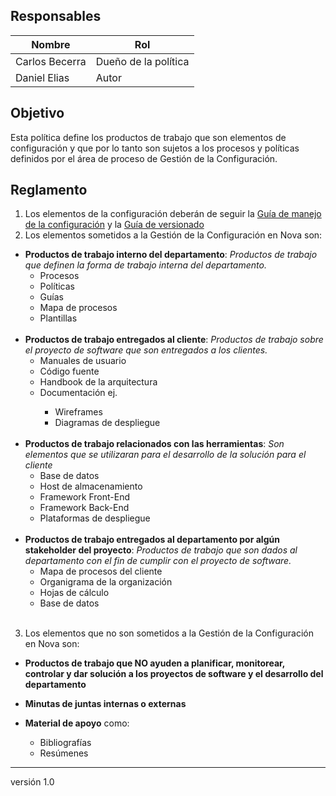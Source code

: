 ## Responsables
| Nombre    | Rol               | 
| --------- | ----------------- | 
| Carlos Becerra   | Dueño de la política | 
| Daniel Elias   | Autor             | 

## Objetivo
Esta política define los productos de trabajo que son elementos de configuración y que por lo tanto son sujetos a los procesos y políticas definidos por el área de proceso de Gestión de la Configuración.

## Reglamento
1. Los elementos de la configuración deberán de seguir la [Guía de manejo de la configuración](https://github.com/novaDepto/Nova/wiki/Guía-de-manejo-de-configuración) y la [Guía de versionado](https://github.com/novaDepto/Nova/wiki/Gu%C3%ADa-de-versionado)
2. Los elementos sometidos a la Gestión de la Configuración en Nova son:

* **Productos de trabajo interno del departamento**:
      *Productos de trabajo que definen la forma de trabajo interna del departamento.*
    <ul>
          <li>Procesos</li>
          <li>Políticas</li>
          <li>Guías</li>
          <li>Mapa de procesos</li>
          <li>Plantillas</li>
     </ul>
     <br>
* **Productos de trabajo entregados al cliente**:
    *Productos de trabajo sobre el proyecto de software que son entregados a los clientes.*
     <ul>
          <li>Manuales de usuario</li>
          <li>Código fuente</li>
          <li>Handbook de la arquitectura</li>
          <li>Documentación ej.</li>
              <ul>
                  <li>Wireframes</li>
                  <li>Diagramas de despliegue</li>
              </ul>
      </ul>
      <br>
* **Productos de trabajo relacionados con las herramientas**:
_Son elementos que se utilizaran para el desarrollo de la solución para el cliente_
    <ul>
          <li>Base de datos</li>
          <li>Host de almacenamiento</li>
          <li>Framework Front-End</li>
          <li>Framework Back-End</li>
          <li>Plataformas de despliegue</li>
      </ul>
    <br>
* **Productos de trabajo entregados al departamento por algún stakeholder del proyecto**:
    *Productos de trabajo que son dados al departamento con el fin de cumplir con el proyecto de software.*
     <ul>
          <li>Mapa de procesos del cliente</li>
          <li>Organigrama de la organización</li>
          <li>Hojas de cálculo</li>
          <li>Base de datos</li>
     </ul>
     <br>
3. Los elementos que no son sometidos a la Gestión de la Configuración en Nova son:

* **Productos de trabajo que NO ayuden a planificar, monitorear, controlar y dar solución a los proyectos de software y el desarrollo del departamento** 

* **Minutas de juntas internas o externas**

* **Material de apoyo** como:
     <ul>
          <li>Bibliografías</li>
          <li>Resúmenes</li>
     </ul>

***
versión 1.0